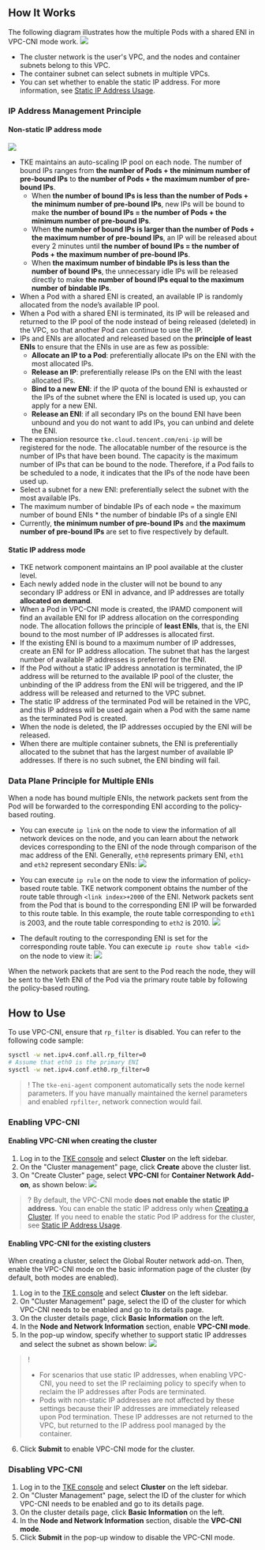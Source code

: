 
## How It Works

The following diagram illustrates how the multiple Pods with a shared ENI in VPC-CNI mode work.
![](https://main.qcloudimg.com/raw/d8f0de10f2f6ac320d8afd2abe93b79e.png)

- The cluster network is the user's VPC, and the nodes and container subnets belong to this VPC.
- The container subnet can select subnets in multiple VPCs.
- You can set whether to enable the static IP address. For more information, see [Static IP Address Usage](https://intl.cloud.tencent.com/document/product/457/38975).

### IP Address Management Principle

#### Non-static IP address mode

![](https://qcloudimg.tencent-cloud.cn/raw/ac68ff6ff975501ca91ebcb3d3cd5079.png)

- TKE maintains an auto-scaling IP pool on each node. The number of bound IPs ranges from **the number of Pods + the minimum number of pre-bound IPs** to **the number of Pods + the maximum number of pre-bound IPs**.
	- When **the number of bound IPs is less than the number of Pods + the minimum number of pre-bound IPs**, new IPs will be bound to make **the number of bound IPs = the number of Pods + the minimum number of pre-bound IPs**.
	- When **the number of bound IPs is larger than the number of Pods + the maximum number of pre-bound IPs**, an IP will be released about every 2 minutes until **the number of bound IPs = the number of Pods + the maximum number of pre-bound IPs**.
	- When **the maximum number of bindable IPs is less than the number of bound IPs**, the unnecessary idle IPs will be released directly to make **the number of bound IPs equal to the maximum number of bindable IPs**.
- When a Pod with a shared ENI is created, an available IP is randomly allocated from the node’s available IP pool.
- When a Pod with a shared ENI is terminated, its IP will be released and returned to the IP pool of the node instead of being released (deleted) in the VPC, so that another Pod can continue to use the IP.
- IPs and ENIs are allocated and released based on the **principle of least ENIs** to ensure that the ENIs in use are as few as possible:
	- **Allocate an IP to a Pod**: preferentially allocate IPs on the ENI with the most allocated IPs.
	- **Release an IP**: preferentially release IPs on the ENI with the least allocated IPs.
    - **Bind to a new ENI**: if the IP quota of the bound ENI is exhausted or the IPs of the subnet where the ENI is located is used up, you can apply for a new ENI.
	- **Release an ENI**: if all secondary IPs on the bound ENI have been unbound and you do not want to add IPs, you can unbind and delete the ENI.
- The expansion resource `tke.cloud.tencent.com/eni-ip` will be registered for the node. The allocatable number of the resource is the number of IPs that have been bound. The capacity is the maximum number of IPs that can be bound to the node. Therefore, if a Pod fails to be scheduled to a node, it indicates that the IPs of the node have been used up.
- Select a subnet for a new ENI: preferentially select the subnet with the most available IPs.
- The maximum number of bindable IPs of each node = the maximum number of bound ENIs * the number of bindable IPs of a single ENI
- Currently, **the minimum number of pre-bound IPs** and **the maximum number of pre-bound IPs** are set to five respectively by default.

#### Static IP address mode
- TKE network component maintains an IP pool available at the cluster level.
- Each newly added node in the cluster will not be bound to any secondary IP address or ENI in advance, and IP addresses are totally **allocated on demand**.
- When a Pod in VPC-CNI mode is created, the IPAMD component will find an available ENI for IP address allocation on the corresponding node. The allocation follows the principle of **least ENIs**, that is, the ENI bound to the most number of IP addresses is allocated first.
- If the existing ENI is bound to a maximum number of IP addresses, create an ENI for IP address allocation. The subnet that has the largest number of available IP addresses is preferred for the ENI.
- If the Pod without a static IP address annotation is terminated, the IP address will be returned to the available IP pool of the cluster, the unbinding of the IP address from the ENI will be triggered, and the IP address will be released and returned to the VPC subnet.
- The static IP address of the terminated Pod will be retained in the VPC, and this IP address will be used again when a Pod with the same name as the terminated Pod is created.
- When the node is deleted, the IP addresses occupied by the ENI will be released.
- When there are multiple container subnets, the ENI is preferentially allocated to the subnet that has the largest number of available IP addresses. If there is no such subnet, the ENI binding will fail.

### Data Plane Principle for Multiple ENIs

When a node has bound multiple ENIs, the network packets sent from the Pod will be forwarded to the corresponding ENI according to the policy-based routing.
- You can execute `ip link` on the node to view the information of all network devices on the node, and you can learn about the network devices corresponding to the ENI of the node through comparison of the mac address of the ENI. Generally, `eth0` represents primary ENI, `eth1` and `eth2` represent secondary ENIs:
![](https://qcloudimg.tencent-cloud.cn/raw/b4b357d3b4991195c8a618e817bc8c81.jpg)

- You can execute `ip rule` on the node to view the information of policy-based route table. TKE network component obtains the number of the route table through `<link index>+2000` of the ENI. Network packets sent from the Pod that is bound to the corresponding ENI IP will be forwarded to this route table. In this example, the route table corresponding to `eth1` is 2003, and the route table corresponding to `eth2` is 2010.
![](https://qcloudimg.tencent-cloud.cn/raw/0c3a14cb4402a5c108ac6f9b1f72f5cf.png)

- The default routing to the corresponding ENI is set for the corresponding route table. You can execute `ip route show table <id>` on the node to view it:
![](https://qcloudimg.tencent-cloud.cn/raw/881653493b4188b34a78e3b3e769adc6.png)

When the network packets that are sent to the Pod reach the node, they will be sent to the Veth ENI of the Pod via the primary route table by following the policy-based routing.


## How to Use


To use VPC-CNI, ensure that `rp_filter` is disabled. You can refer to the following code sample:
``` bash
sysctl -w net.ipv4.conf.all.rp_filter=0
# Assume that eth0 is the primary ENI
sysctl -w net.ipv4.conf.eth0.rp_filter=0
```
>! The `tke-eni-agent` component automatically sets the node kernel parameters. If you have manually maintained the kernel parameters and enabled `rpfilter`, network connection would fail.


### Enabling VPC-CNI

#### Enabling VPC-CNI when creating the cluster

1. Log in to the [TKE console](https://console.cloud.tencent.com/tke2) and select **Cluster** on the left sidebar.
2. On the "Cluster management" page, click **Create** above the cluster list.
3. On "Create Cluster" page, select **VPC-CNI** for **Container Network Add-on**, as shown below:
![](https://main.qcloudimg.com/raw/26af6272145e26b2b3f8c92d79318635.png)

>? By default, the VPC-CNI mode **does not enable the static IP address**. You can enable the static IP address only when [Creating a Cluster](https://intl.cloud.tencent.com/document/product/457/30637). If you need to enable the static Pod IP address for the cluster, see [Static IP Address Usage](https://intl.cloud.tencent.com/document/product/457/38975).




#### Enabling VPC-CNI for the existing clusters
When creating a cluster, select the Global Router network add-on. Then, enable the VPC-CNI mode on the basic information page of the cluster (by default, both modes are enabled).
1. Log in to the [TKE console](https://console.qcloud.com/tke2) and select **Cluster** on the left sidebar.
2. On "Cluster Management" page, select the ID of the cluster for which VPC-CNI needs to be enabled and go to its details page.
3. On the cluster details page, click **Basic Information** on the left.
4. In the **Node and Network Information** section, enable **VPC-CNI mode**.
5. In the pop-up window, specify whether to support static IP addresses and select the subnet as shown below:
![](https://qcloudimg.tencent-cloud.cn/raw/22d8257099799f8a527d07eeefcb5602.png)
>! 
>- For scenarios that use static IP addresses, when enabling VPC-CNI, you need to set the IP reclaiming policy to specify when to reclaim the IP addresses after Pods are terminated.
>- Pods with non-static IP addresses are not affected by these settings because their IP addresses are immediately released upon Pod termination. These IP addresses are not returned to the VPC, but returned to the IP address pool managed by the container.
6. Click **Submit** to enable VPC-CNI mode for the cluster.

### Disabling VPC-CNI
1. Log in to the [TKE console](https://console.qcloud.com/tke2) and select **Cluster** on the left sidebar.
2. On "Cluster Management" page, select the ID of the cluster for which VPC-CNI needs to be enabled and go to its details page.
3. On the cluster details page, click **Basic Information** on the left.
4. In the **Node and Network Information** section, disable the **VPC-CNI mode**.
5. Click **Submit** in the pop-up window to disable the VPC-CNI mode.









